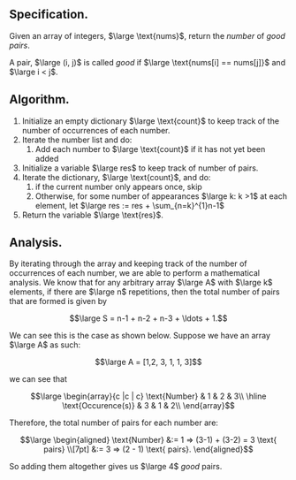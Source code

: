 ## $\text{Specification}$.
Given an array of integers, $\large \text{nums}$, return the _number_ of _good pairs_.

A pair, $\large (i, j)$ is called _good_ if $\large \text{nums[i] == nums[j]}$ and $\large i < j$.

## $\text{Algorithm}$.
1. Initialize an empty dictionary $\large \text{count}$  to keep track of the number of occurrences of each number.
2. Iterate the number list and do:
	1. Add each number to $\large \text{count}$ if it has not yet been added 
3. Initialize a variable $\large res$ to keep track of number of pairs.
4. Iterate the dictionary, $\large \text{count}$, and do:
	1. if the current number only appears once, skip
	2. Otherwise, for some number of appearances $\large k: k >1$ at each element, let $\large res := res + \sum_{n=k}^{1}n-1$
5. Return the variable $\large \text{res}$.

## $\text{Analysis}$.
By iterating through the array and keeping track of the number of occurrences of each number, we are able to perform a mathematical analysis. We know that for any arbitrary array $\large A$ with $\large k$ elements, if there are $\large n$ repetitions, then the total number of pairs that are formed is given by 

```math 
\large 
S = n-1 + n-2 + n-3 + \ldots  + 1.
```
We can see this is the case as shown below. Suppose we have an array $\large A$ as such:
```math
\large 
A = [1,2, 3, 1, 1, 3]
```
we can see that 
```math
\large 
\begin{array}{c |c | c}

\text{Number}  & 1 & 2 & 3\\ 
\hline
\text{Occurence(s)} & 3 & 1 & 2\\
\end{array}
```
Therefore, the total number of pairs for each number are:
```math 
\large 
\begin{aligned}
\text{Number} &:= 1 => (3-1) + (3-2) = 3 \text{ pairs} \\[7pt]
&:= 3 => (2 - 1) \text{ pairs}.
\end{aligned}
```
So adding them altogether gives us $\large 4$ _good_ pairs.
